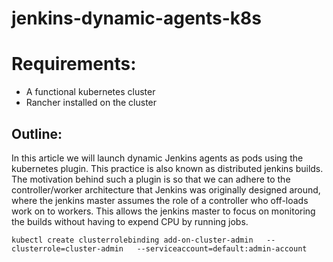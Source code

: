# jenkins-dynamic-agents-k8s

# Requirements:
- A functional kubernetes cluster
- Rancher installed on the cluster

## Outline:

In this article we will launch dynamic Jenkins agents as pods using the kubernetes plugin. This practice is also known as distributed jenkins builds. The motivation behind such a plugin is so that we can adhere to the controller/worker architecture that Jenkins was originally designed around, where the jenkins master assumes the role of a controller who off-loads work on to workers. This allows the jenkins master to focus on monitoring the builds without having to expend CPU by running jobs.

`kubectl create clusterrolebinding add-on-cluster-admin   --clusterrole=cluster-admin   --serviceaccount=default:admin-account`
